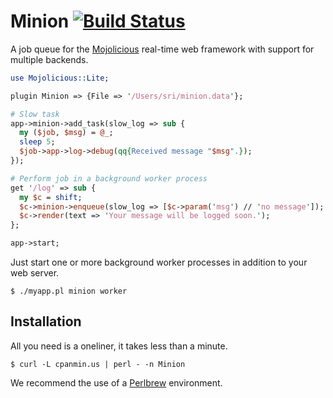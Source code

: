 
# Minion [![Build Status](https://travis-ci.org/kraih/minion.svg?branch=master)](https://travis-ci.org/kraih/minion)

  A job queue for the [Mojolicious](http://mojolicio.us) real-time web
  framework with support for multiple backends.

```perl
use Mojolicious::Lite;

plugin Minion => {File => '/Users/sri/minion.data'};

# Slow task
app->minion->add_task(slow_log => sub {
  my ($job, $msg) = @_;
  sleep 5;
  $job->app->log->debug(qq{Received message "$msg".});
});

# Perform job in a background worker process
get '/log' => sub {
  my $c = shift;
  $c->minion->enqueue(slow_log => [$c->param('msg') // 'no message']);
  $c->render(text => 'Your message will be logged soon.');
};

app->start;
```

  Just start one or more background worker processes in addition to your web
  server.

    $ ./myapp.pl minion worker

## Installation

  All you need is a oneliner, it takes less than a minute.

    $ curl -L cpanmin.us | perl - -n Minion

  We recommend the use of a [Perlbrew](http://perlbrew.pl) environment.
